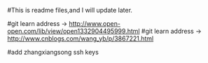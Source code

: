 #This is readme files,and I will update later.

#git learn address ->  http://www.open-open.com/lib/view/open1332904495999.html
#git learn address ->  http://www.cnblogs.com/wang_yb/p/3867221.html

#add zhangxiangsong ssh keys
